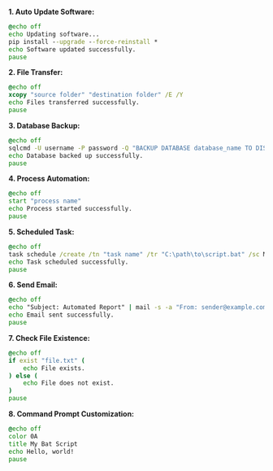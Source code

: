 **1. Auto Update Software:**

```bat
@echo off
echo Updating software...
pip install --upgrade --force-reinstall *
echo Software updated successfully.
pause
```

**2. File Transfer:**

```bat
@echo off
xcopy "source folder" "destination folder" /E /Y
echo Files transferred successfully.
pause
```

**3. Database Backup:**

```bat
@echo off
sqlcmd -U username -P password -Q "BACKUP DATABASE database_name TO DISK = 'backup.bak'"
echo Database backed up successfully.
pause
```

**4. Process Automation:**

```bat
@echo off
start "process name"
echo Process started successfully.
pause
```

**5. Scheduled Task:**

```bat
@echo off
task schedule /create /tn "task name" /tr "C:\path\to\script.bat" /sc MINUTE /mo 15
echo Task scheduled successfully.
pause
```

**6. Send Email:**

```bat
@echo off
echo "Subject: Automated Report" | mail -s -a "From: sender@example.com" recipient@example.com < report.txt
echo Email sent successfully.
pause
```

**7. Check File Existence:**

```bat
@echo off
if exist "file.txt" (
    echo File exists.
) else (
    echo File does not exist.
)
pause
```

**8. Command Prompt Customization:**

```bat
@echo off
color 0A
title My Bat Script
echo Hello, world!
pause
```
